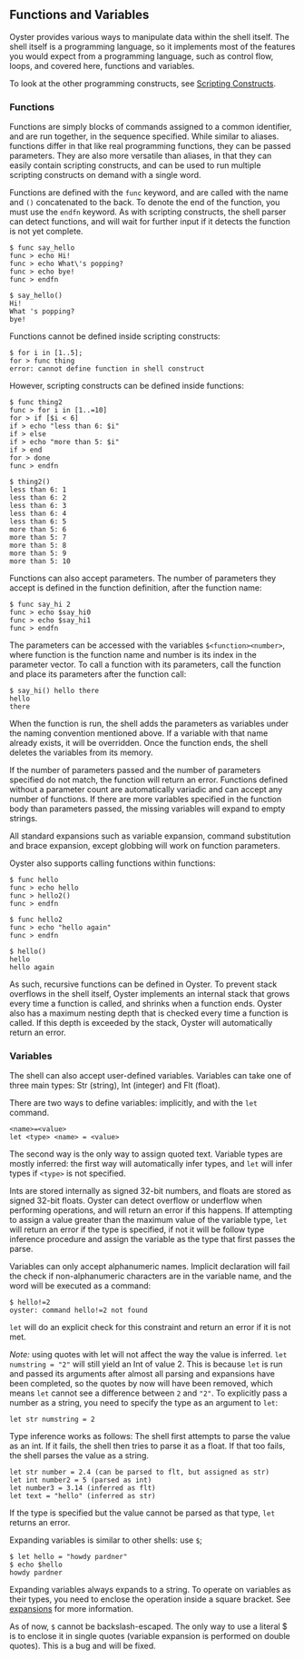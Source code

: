 ## Functions and Variables
Oyster provides various ways to manipulate data within the shell itself. The shell itself is a programming language, so it implements most of the features you would expect from a programming language, such as control flow, loops, and covered here, functions and variables.

To look at the other programming constructs, see [Scripting Constructs](scripting.md).

### Functions
Functions are simply blocks of commands assigned to a common identifier, and are run together, in the sequence specified. While similar to aliases. functions differ in that like real programming functions, they can be passed parameters. They are also more versatile than aliases, in that they can easily contain scripting constructs, and can be used to run multiple scripting constructs on demand with a single word.

Functions are defined with the `func` keyword, and are called with the name and `()` concatenated to the back.
To denote the end of the function, you must use the `endfn` keyword.
As with scripting constructs, the shell parser can detect functions, and will wait for further input if it detects the function is not yet complete.
```
$ func say_hello
func > echo Hi!
func > echo What\'s popping?
func > echo bye!
func > endfn

$ say_hello()
Hi!
What 's popping?
bye!
```
Functions cannot be defined inside scripting constructs:
```
$ for i in [1..5];
for > func thing
error: cannot define function in shell construct
```
However, scripting constructs can be defined inside functions:
```
$ func thing2
func > for i in [1..=10]
for > if [$i < 6]
if > echo "less than 6: $i"
if > else
if > echo "more than 5: $i"
if > end
for > done
func > endfn

$ thing2()
less than 6: 1
less than 6: 2
less than 6: 3
less than 6: 4
less than 6: 5
more than 5: 6
more than 5: 7
more than 5: 8
more than 5: 9
more than 5: 10
```
Functions can also accept parameters. The number of parameters they accept is defined in the function definition, after the function name:
```
$ func say_hi 2
func > echo $say_hi0
func > echo $say_hi1
func > endfn
```
The parameters can be accessed with the variables `$<function><number>`, where function is the function name and number is its index in the parameter vector.
To call a function with its parameters, call the function and place its parameters after the function call:
```
$ say_hi() hello there
hello
there
```
When the function is run, the shell adds the parameters as variables under the naming convention mentioned above. If a variable with that name already exists, it will be overridden. Once the function ends, the shell deletes the variables from its memory.

If the number of parameters passed and the number of parameters specified do not match, the function will return an error. Functions defined without a parameter count are automatically variadic and can accept any number of functions. If there are more variables specified in the function body than parameters passed, the missing variables will expand to empty strings.

All standard expansions such as variable expansion, command substitution and brace expansion, except globbing will work on function parameters.

Oyster also supports calling functions within functions:
```
$ func hello
func > echo hello
func > hello2()
func > endfn 

$ func hello2
func > echo "hello again"
func > endfn 

$ hello()
hello
hello again
```

As such, recursive functions can be defined in Oyster. To prevent stack overflows in the shell itself, Oyster implements an internal stack that grows every time a function is called, and shrinks when a function ends. Oyster also has a maximum nesting depth that is checked every time a function is called. If this depth is exceeded by the stack, Oyster will automatically return an error.

### Variables
The shell can also accept user-defined variables. Variables can take one of three main types: Str (string), Int (integer) and Flt (float).

There are two ways to define variables: implicitly, and with the `let` command.
```
<name>=<value>
let <type> <name> = <value>
```
The second way is the only way to assign quoted text. Variable types are mostly inferred: the first way will automatically infer types, and `let` will infer types if `<type>` is not specified.

Ints are stored internally as signed 32-bit numbers, and floats are stored as signed 32-bit floats. Oyster can detect overflow or underflow when performing operations, and will return an error if this happens. If attempting to assign a value greater than the maximum value of the variable type, `let` will return an error if the type is specified, if not it will be follow type inference procedure and assign the variable as the type that first passes the parse.

Variables can only accept alphanumeric names. Implicit declaration will fail the check if non-alphanumeric characters are in the variable name, and the word will be executed as a command:
```
$ hello!=2
oyster: command hello!=2 not found
```
`let` will do an explicit check for this constraint and return an error if it is not met.

_Note:_ using quotes with let will not affect the way the value is inferred. `let numstring = "2"` will still yield an Int of value 2. This is because `let` is run and passed its arguments after almost all parsing and expansions have been completed, so the quotes by now will have been removed, which means `let` cannot see a difference between `2` and `"2"`. To explicitly pass a number as a string, you need to specify the type as an argument to `let`:

`let str numstring = 2`

Type inference works as follows: The shell first attempts to parse the value as an int. If it fails, the shell then tries to parse it as a float. If that too fails, the shell parses the value as a string.
```
let str number = 2.4 (can be parsed to flt, but assigned as str)
let int number2 = 5 (parsed as int)
let number3 = 3.14 (inferred as flt)
let text = "hello" (inferred as str)
```
If the type is specified but the value cannot be parsed as that type, `let` returns an error.

Expanding variables is similar to other shells: use `$`;
```
$ let hello = "howdy pardner"
$ echo $hello
howdy pardner
```
Expanding variables always expands to a string. To operate on variables as their types, you need to enclose the operation inside a square bracket. See [expansions](expansions.md) for more information.

As of now, `$` cannot be backslash-escaped. The only way to use a literal $ is to enclose it in single quotes (variable expansion is performed on double quotes). This is a bug and will be fixed.